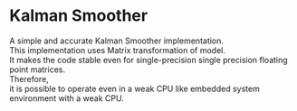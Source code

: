 # Kalman Smoother

A simple and accurate Kalman Smoother implementation.  
This implementation uses Matrix transformation of model.  
It makes the code stable even for single-precision single precision floating point matrices.  
Therefore,  
it is possible to operate even in a weak CPU like embedded system environment with a weak CPU.  
